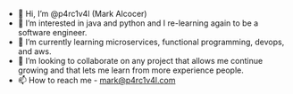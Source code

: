 - 👋 Hi, I’m @p4rc1v4l (Mark Alcocer)
- 👀 I’m interested in java and python and I re-learning again to be a software engineer.
- 🌱 I’m currently learning microservices, functional programming, devops, and aws.
- 💞️ I’m looking to collaborate on any project that allows me continue growing and that lets me learn from more experience people.
- 📫 How to reach me - mark@p4rc1v4l.com

<!---
p4rc1v4l/p4rc1v4l is a ✨ special ✨ repository because its `README.md` (this file) appears on your GitHub profile.
You can click the Preview link to take a look at your changes.
--->
